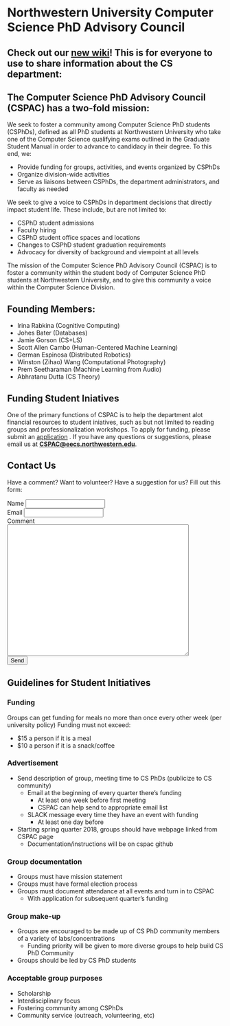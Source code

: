 # Northwestern University Computer Science PhD Advisory Council

## Check out our [new wiki](https://github.com/nu-cspac/nu-cspac-wiki/wiki)! This is for everyone to use to share information about the CS department: 

## The Computer Science PhD Advisory Council (CSPAC) has a two-fold mission:
We seek to foster a community among Computer Science PhD students (CSPhDs), 
defined as all PhD students at Northwestern University who take one of the 
Computer Science qualifying exams outlined in the Graduate Student Manual 
in order to advance to candidacy in their degree. To this end, we:
* Provide funding for groups, activities, and events organized by CSPhDs
* Organize division-wide activities
* Serve as liaisons between CSPhDs, the department administrators, and faculty as needed

We seek to give a voice to CSPhDs in department decisions that directly impact student life. These include, but are not limited to:
* CSPhD student admissions
* Faculty hiring
* CSPhD student office spaces and locations
* Changes to CSPhD student graduation requirements
* Advocacy for diversity of background and viewpoint at all levels

The mission of the Computer Science PhD Advisory Council (CSPAC) is to foster a community within the student body of Computer Science 
PhD students at Northwestern University, and to give this community a voice within the Computer Science Division.

## Founding Members:
* Irina Rabkina (Cognitive Computing)
* Johes Bater (Databases)
* Jamie Gorson (CS+LS)
* Scott Allen Cambo (Human-Centered Machine Learning)
* German Espinosa (Distributed Robotics)
* Winston (Zihao) Wang (Computational Photography)
* Prem Seetharaman (Machine Learning from Audio)
* Abhratanu Dutta (CS Theory)

## Funding Student Iniatives
One of the primary functions of CSPAC is to help the department alot
financial resources to student iniatives, such as but not limited to
reading groups and professionalization workshops. To apply for funding, please submit an [application](https://goo.gl/forms/A3cCRCnn8Xtws6853) . If you have any questions or suggestions, please email us at [**CSPAC@eecs.northwestern.edu**](mailto:CSPAC@eecs.northwestern.edu).

## Contact Us
Have a comment? Want to volunteer? Have a suggestion for us? Fill out this form:
<form action="https://formspree.io/CSPAC@eecs.northwestern.edu"
      method="POST">
   Name <input type="text" name="name"> <br />
   Email <input type="email" name="_replyto"> <br />
   Comment <br /> 
<textarea name="comment" cols="50" rows ="20"> </textarea>
<br />
<input type="submit" value="Send">
</form> 

## Guidelines for Student Initiatives
### Funding
Groups can get funding for meals no more than once every other week (per university policy)
Funding must not exceed:
* $15 a person if it is a meal
* $10 a person if it is a snack/coffee

### Advertisement
* Send description of group, meeting time to CS PhDs (publicize to CS community)
	* Email at the beginning of every quarter there’s funding
		* At least one week before first meeting
		* CSPAC can help send to appropriate email list
	* SLACK message every time they have an event with funding
		* At least one day before
* Starting spring quarter 2018, groups should have webpage linked from CSPAC page
	* Documentation/instructions will be on cspac github

### Group documentation
* Groups must have mission statement
* Groups must have formal election process 
* Groups must document attendance at all events and turn in to CSPAC
	* With application for subsequent quarter’s funding

### Group make-up
* Groups are encouraged to be made up of CS PhD community members of a variety of labs/concentrations
	* Funding priority will be given to more diverse groups to help build CS PhD Community
* Groups should be led by CS PhD students

### Acceptable group purposes
* Scholarship
* Interdisciplinary focus
* Fostering community among CSPhDs
* Community service (outreach, volunteering, etc)
